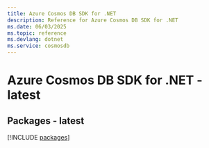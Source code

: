 ```yaml
---
title: Azure Cosmos DB SDK for .NET
description: Reference for Azure Cosmos DB SDK for .NET
ms.date: 06/03/2025
ms.topic: reference
ms.devlang: dotnet
ms.service: cosmosdb
---
```

# Azure Cosmos DB SDK for .NET - latest
## Packages - latest
[!INCLUDE [packages](cosmos-db-index.md)]